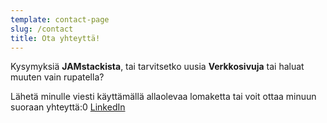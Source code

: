 ```yaml
---
template: contact-page
slug: /contact
title: Ota yhteyttä!
---
```

Kysymyksiä **JAMstackista**, tai tarvitsetko uusia **Verkkosivuja** tai haluat muuten vain rupatella?

Lähetä minulle viesti käyttämällä allaolevaa lomaketta tai voit ottaa minuun suoraan yhteyttä:0 [LinkedIn](https://www.linkedin.com/in/otsolap/)